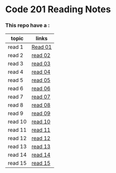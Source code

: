 # Code 201 Reading Notes
### This repo have a :



|topic  | links   |
|------ | --------|
|read 1 | [Read 01 ](https://yaljamal.github.io/reading-notes/class-01)|
|read 2 | [read 02]() |
|read 3 | [read 03]() |
|read 4 | [read 04]() |
|read 5 | [read 05]() |
|read 6 | [read 06]() |
|read 7 | [read 07]() |
|read 8 | [read 08]() |
|read 9 | [read 09]() |
|read 10 | [read 10]() |
|read 11 | [read 11]() |
|read 12 | [read 12]() |
|read 13 | [read 13]() |
|read 14 | [read 14]() |
|read 15 | [read 15]() |
